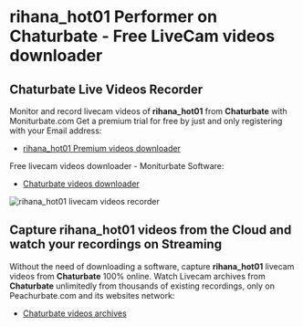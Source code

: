# rihana_hot01 Performer on Chaturbate - Free LiveCam videos downloader

## Chaturbate Live Videos Recorder

Monitor and record livecam videos of **rihana_hot01** from **Chaturbate** with Moniturbate.com
Get a premium trial for free by just and only registering with your Email address:
* [rihana_hot01 Premium videos downloader](https://moniturbate.com/request-demo-licence-key.html)

Free livecam videos downloader - Moniturbate Software:
* [Chaturbate videos downloader](https://moniturbate.com/moniturbate-download-software.html)

![rihana_hot01 livecam videos recorder](https://peachurnet.com/templates/moniturbate-software.png)


## Capture rihana_hot01 videos from the Cloud and watch your recordings on Streaming

Without the need of downloading a software, capture **rihana_hot01** livecam videos from **Chaturbate** 100% online.
Watch Livecam archives from **Chaturbate** unlimitedly from thousands of existing recordings, only on Peachurbate.com and its websites network:
* [Chaturbate videos archives](https://peachurnet.com/)